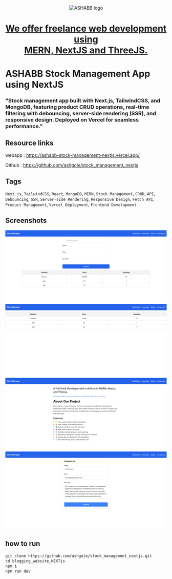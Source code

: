 <p align="center">
  <img src="https://www.ashabb.com/logo.jpg" alt="ASHABB logo" />
</p>
<h1 align='center'>
<a href="https://ashabb.vercel.app/" target="_blank"> We offer freelance web development using <br/> MERN, NextJS and ThreeJS.</a>
</h1>

# ASHABB Stock Management App using NextJS

### "Stock management app built with Next.js, TailwindCSS, and MongoDB, featuring product CRUD operations, real-time filtering with debouncing, server-side rendering (SSR), and responsive design. Deployed on Vercel for seamless performance."

## Resource links

webapp : <a href="https://ashabb-stock-management-nextjs.vercel.app/" target="_blank">https://ashabb-stock-management-nextjs.vercel.app/</a>

Github : <a href="https://github.com/ashgole/stock_management_nextjs" target="_blank">https://github.com/ashgole/stock_management_nextjs</a>

## Tags

`Next.js`, `TailwindCSS`, `React`, `MongoDB`, `MERN`, `Stock Management`, `CRUD`, `API`, `Debouncing`, `SSR`, `Server-side Rendering`, `Responsive Design`, `Fetch API`, `Product Management`, `Vercel Deployment`, `Frontend Development`


## Screenshots

![page 0](https://github.com/ashgole/stock_management_nextjs/blob/main/screenshots/0.png)
![page 1](https://github.com/ashgole/stock_management_nextjs/blob/main/screenshots/1.png)
![page 2](https://github.com/ashgole/stock_management_nextjs/blob/main/screenshots/2.png)
![page 3](https://github.com/ashgole/stock_management_nextjs/blob/main/screenshots/3.png)

## how to run

```
git clone https://github.com/ashgole/stock_management_nextjs.git
cd blogging_website_NEXTjs
npm i
npm run dev
```
